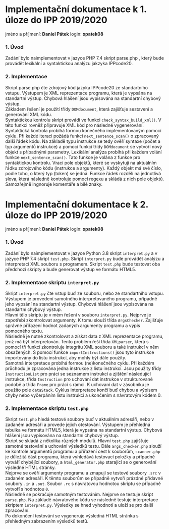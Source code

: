 # Implementační dokumentace k 1. úloze do IPP 2019/2020
jméno a příjmení: __Daniel Pátek__ 
login: __xpatek08__
### 1. Úvod
Zadání bylo naimplementovat v jazyce PHP 7.4 skript parse.php , který bude provádět lexikální a syntaktickou analýzu jakzyka IPPcode20.
### 2. Implementace
Skript parse.php čte zdrojový kód jazyka IPPcode20 ze standartního vstupu. Výstupem je XML reprezentace programu, která je vypsána na standartní výstup. Chybová hlášení jsou vypisována na standartní chybový výstup.   
Základem řešení je použití třídy `DOMdocument`, která zajišťuje sestavení a generování XML kódu.  
Syntaktickou kontrolu skript provádí ve funkci `check_syntax_build_xml()`. V této funkci rovněž připravuje XML kód pro následné vygenerování. Syntaktická kontrola probíhá formou konečného  implementovaným pomocí cyklu. Při každé iteraci požádá funkci `next_sentence_scan()` o zpracovaný další řádek kódu. Na základě typu instrukce se tedy ověří syntaxe (počet a typ argumentů instrukce) a pomocí funkcí třídy `DOMdocument` se vytvoří nový objekt s případnými parametry. 
Lexikální analýza probíhá při každem volání funkce `next_sentence_scan()`. Tato funkce je volána z funkce pro syntaktickou kontrolu. Vrací pole objektů, které se vyskytují na aktuálním řádku zdrojového kódu (instrukce a argumenty). Každý objekt má své číslo, podle toho, o který typ (token) se jedná. Funkce řádek rozdělí na jednotlivá slova, která následně kontroluje pomocí regexu a skládá z nich pole objektů. Samozřejmě ingnoruje komentáře a bílé znaky.     

# Implementační dokumentace k 2. úloze do IPP 2019/2020
jméno a příjmení: __Daniel Pátek__ 
login: __xpatek08__
### 1. Úvod
Zadání bylo naimplementovat v jazyce Python 3.8 skript `interpret.py` a v jazyce PHP 7.4 skript `test.php`. Skript `interpret.py` bude provádět analýzu a interpretaci XML souboru s programem. Skript `test.php` bude testovat oba předchozí skripty a bude generovat výstup ve formátu HTML5.
### 2. Implementace skriptu `interpret.py`
Skript `interpret.py` čte vstup buď ze souboru, nebo ze standartního vstupu. Výstupem je provedení samotného interpretovaného programu, případně jeho vypsání na standartní výstup. Chybová hlášení jsou vypisována na standartní chybový výstup.   
Hlavní tělo skriptu je v mém řešení v souboru `interpret.py`. Nejprve je zapotřebí zkontrolovat argumenty. K tomu slouží třída `ArgsChecker`. Zajišťuje správné přiřazení hodnot zadaných argumenty programu a výpis pomocného textu.   
Následně je nutné zkontrolovat a získat data z XML reprezentace programu, jenž má být interpretován. Tento problém řeší třída `XMLparser`, která s pomocí tří funkcí zkontroluje integritu XML souboru a také instrukcí v něm obsažených. S pomocí funkce `importInstructions()` jsou tyto instrukce importovány do listu instrukcí, aby mohly být dále použity.   
Samotná interpretace probíhá formou (ne)konečného cyklu. Při každém průchodu je zpracována jedna instrukce z listu instrukcí. Jsou použity třídy `InstructionList` pro práci se seznamem instrukcí a zjištění následující instrukce, třída `Instruction` pro uchování dat instrukce v strukturované podobě a třída `Frame` pro práci s rámci. K uchovaní dat v zásobníku je použito pole `dataStack`. Cyklus interpretace končí buď chybou a výpisem chyby nebo vyčerpáním listu instrukcí a ukončením s návratovým kódem 0.
### 2. Implementace skriptu `test.php`
Skript `test.php` hledá testové soubory buď v aktuálním adresáři, nebo v zadaném adresáři a provede jejich otestování. Výstupem je přehledná tabulka ve formátu HTML5, která je vypsána na standartní výstup. Chybová hlášení jsou vypisována na standartní chybový výstup.   
Skript se skládá z několika různých modulů. Hlavní `test.php` zajišťuje samotné testování a uchování výsledků testu. Dále `args_checker.php` slouží ke kontrole argumentů programu a přiřazení cest k souborům, `scanner.php` je důležitá část programu, která vyhledává testovací položky a případně vytváří chybějící soubory, a `html_generator.php` starající se o generování výsledné HTML stránky.   
Nejprve se ověří argumenty programu a zmapují se testové soubory `.src` v zadaném adresáři. K těmto souborům se případně vytvoří prázdné přídavné soubory `.in` a `.out`. Soubor `.rc` s návratovou hodnotou skriptu se případně vytvoří s hodnotou `0`.    
Následně se pokračuje samotným testováním. Nejprve se testuje skript `parse.php`. Na základě návratového kódu se následně testuje interpretace skriptem `interpret.py`. Výsledky se hned vyhodnotí a uloží se pro další zpracování.   
Po dokončení testování se vygeneruje výsledná HTML stránka s přehledným zabrazením výsledků testů.